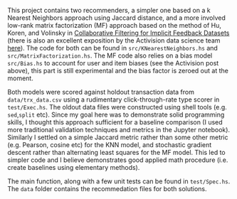 This project contains two recommenders, a simpler one based on a k Nearest Neighbors approach using Jaccard distance, and a more involved low-rank matrix factorization (MF) approach based on the method of Hu, Koren, and Volinsky in [Collaborative Filtering for Implicit Feedback Datasets](http://yifanhu.net/PUB/cf.pdf) (there is also an excellent exposition by the Activision data science team [here](http://activisiongamescience.github.io/2016/01/11/Implicit-Recommender-Systems-Biased-Matrix-Factorization)). The code for both can be found in `src/KNearestNeighbors.hs` and `src/MatrixFactorization.hs`. The MF code also relies on a bias model `src/Bias.hs` to account for user and item biases (see the Activision post above), this part is still experimental and the bias factor is zeroed out at the moment.
 

Both models were scored against holdout transaction data from `data/trx_data.csv` using a rudimentary click-through-rate type scorer in `test/Exec.hs`. The oldout data files were constructed using shell tools (e.g. `sed`,`split` etc). Since my goal here was to demonstrate solid programming skills, I thought this approach sufficient for a baseline comparison (I used more traditional validation techniques and metrics in the Jupyter notebook). Similarly I settled on a simple Jaccard metric rather than some other metric (e.g. Pearson, cosine etc) for the KNN model, and stochastic gradient descent rather than alternating least squares for the MF model. This led to simpler code and I believe demonstrates good applied math procedure (i.e. create baselines using elementary methods).

The main function, along with a few unit tests can be found in `test/Spec.hs`. The `data` folder contains the recommedation files for both solutions.
